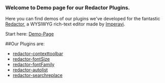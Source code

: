 ### Welcome to Demo page for our Redactor Plugins.
Here you can find demos of our plugins we've developed for the fantastic [Redactor](http://imperavi.com/redactor/), a WYSIWYG rich-text editor made by [Imperavi](http://imperavi.com/).

Start here: [Demo-Page](http://carstenschaefer.github.io)

##Our Plugins are:
* [redactor-contexttoolbar](https://github.com/carstenschaefer/redactor-contexttoolbar)
* [redactor-fontSize](https://github.com/carstenschaefer/redactor-fontSize)
* [redactor-fontFamily](https://github.com/carstenschaefer/redactor-fontFamily)
* [redactor-autolist](https://github.com/carstenschaefer/redactor-autolist)
* [redactor-searchreplace](https://github.com/carstenschaefer/redactor-searchreplace)

